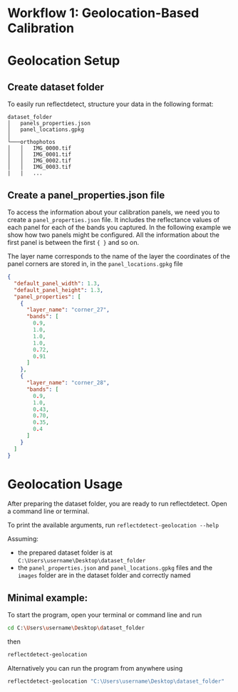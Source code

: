 # Workflow 1: Geolocation-Based Calibration

# Geolocation Setup

## Create dataset folder

To easily run reflectdetect, structure your data in the following format:

```
dataset_folder
│   panels_properties.json
│   panel_locations.gpkg
│
└───orthophotos
│   │   IMG_0000.tif
│   │   IMG_0001.tif
│   │   IMG_0002.tif
│   │   IMG_0003.tif
|   |   ...
```

## Create a panel_properties.json file

To access the information about your calibration panels, we need you to create a `panel_properties.json` file. It
includes the reflectance values of each panel for each of the bands you captured.
In the following example we show how two panels might be configured. All the information about the first panel is
between the first `{ }` and so on.

The layer name corresponds to the name of the layer the coordinates of the panel corners are stored in, in the
`panel_locations.gpkg` file

```json
{
  "default_panel_width": 1.3,
  "default_panel_height": 1.3,
  "panel_properties": [
    {
      "layer_name": "corner_27",
      "bands": [
        0.9,
        1.0,
        1.0,
        1.0,
        0.72,
        0.91
      ]
    },
    {
      "layer_name": "corner_28",
      "bands": [
        0.9,
        1.0,
        0.43,
        0.70,
        0.35,
        0.4
      ]
    }
  ]
}
````

# Geolocation Usage

After preparing the dataset folder, you are ready to run reflectdetect.
Open a command line or terminal.

To print the available arguments, run `reflectdetect-geolocation --help`

Assuming:

- the prepared dataset folder is at `C:\Users\username\Desktop\dataset_folder`
- the `panel_properties.json` and `panel_locations.gpkg` files and the `images` folder are in the dataset folder and
  correctly named

## Minimal example:

To start the program, open your terminal or command line and run

```bash
cd C:\Users\username\Desktop\dataset_folder
```

then

```bash
reflectdetect-geolocation
```

Alternatively you can run the program from anywhere using

```bash
reflectdetect-geolocation "C:\Users\username\Desktop\dataset_folder"
```